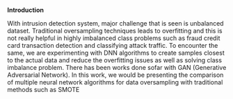**Introduction**

With intrusion detection system, major challenge that is seen is unbalanced dataset. Traditional 
oversampling techniques leads to overfitting and this is not really helpful in highly imbalanced class 
problems such as fraud credit card transaction detection and classifying attack traffic. To encounter the 
same, we are experimenting with DNN algorithms to create samples closest to the actual data and 
reduce the overfitting issues as well as solving class imbalance problem. There has been works done 
sofar with GAN (Generative Adversarial Network). In this work, we would be presenting the 
comparison of multiple neural network algorithms for data oversampling with traditional methods such 
as SMOTE

